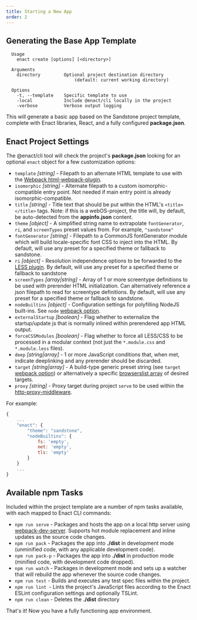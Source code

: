 ```yaml
---
title: Starting a New App
order: 2
---
```

## Generating the Base App Template
```none
  Usage
    enact create [options] [<directory>]

  Arguments
    directory         Optional project destination directory
                          (default: current working directory)

  Options
    -t, --template    Specific template to use
    -local            Include @enact/cli locally in the project
    -verbose          Verbose output logging
```
This will generate a basic app based on the Sandstone project template, complete with Enact libraries, React, and a fully configured **package.json**.

## Enact Project Settings
The @enact/cli tool will check the project's **package.json** looking for an optional `enact` object for a few customization options:

* `template` _[string]_ - Filepath to an alternate HTML template to use with the [Webpack html-webpack-plugin](https://github.com/ampedandwired/html-webpack-plugin).
* `isomorphic` _[string]_ - Alternate filepath to a custom isomorphic-compatible entry point. Not needed if main entry point is already isomorphic-compatible.
* `title` _[string]_ - Title text that should be put within the HTML's `<title></title>` tags. Note: if this is a webOS-project, the title will, by default, be auto-detected from the **appinfo.json** content.
* `theme` _[object]_ - A simplified string name to extrapolate `fontGenerator`, `ri`, and `screenTypes` preset values from. For example, `"sandstone"`
* `fontGenerator` _[string]_ - Filepath to a CommonJS fontGenerator module which will build locale-specific font CSS to inject into the HTML. By default, will use any preset for a specified theme or fallback to sandstone.
* `ri` _[object]_ - Resolution independence options to be forwarded to the [LESS plugin](https://github.com/enyojs/less-plugin-resolution-independence). By default, will use any preset for a specified theme or fallback to sandstone
* `screenTypes` _[array|string]_ - Array of 1 or more screentype definitions to be used with prerender HTML initialization. Can alternatively reference a json filepath to read for screentype definitions.  By default, will use any preset for a specified theme or fallback to sandstone.
* `nodeBuiltins` _[object]_ - Configuration settings for polyfilling NodeJS built-ins. See `node` [webpack option](https://webpack.js.org/configuration/node/).
* `externalStartup` _[boolean]_ - Flag whether to externalize the startup/update js that is normally inlined within prerendered app HTML output.
* `forceCSSModules` _[boolean]_ - Flag whether to force all LESS/CSS to be processed in a modular context (not just the `*.module.css` and `*.module.less` files).
* `deep` _[string|array]_ - 1 or more JavaScript conditions that, when met, indicate deeplinking and any prerender should be discarded.
* `target` _[string|array]_ - A build-type generic preset string (see `target` [webpack option](https://webpack.js.org/configuration/target/)) or alternatively a specific [browserslist array](https://github.com/ai/browserslist) of desired targets.
* `proxy` _[string]_ - Proxy target during project `serve` to be used within the [http-proxy-middleware](https://github.com/chimurai/http-proxy-middleware).

For example:
```js
{
	...
	"enact": {
		"theme": "sandstone",
		"nodeBuiltins": {
			fs: 'empty',
			net: 'empty',
			tls: 'empty'
		}
	}
	...
}
```

## Available npm Tasks
Included within the project template are a number of npm tasks available, with each mapped to Enact CLI commands:

* `npm run serve` - Packages and hosts the app on a local http server using [webpack-dev-server](https://github.com/webpack/webpack-dev-server). Supports hot module replacement and inline updates as the source code changes.
* `npm run pack` - Packages the app into **./dist** in development mode (unminified code, with any applicable development code).
* `npm run pack-p` - Packages the app into **./dist** in production mode (minified code, with development code dropped).
* `npm run watch` - Packages in development mode and sets up a watcher that will rebuild the app whenever the source code changes.
* `npm run test` - Builds and executes any test spec files within the project.
* `npm run lint `- Lints the project's JavaScript files according to the Enact ESLint configuration settings and optionally TSLint.
* `npm run clean` - Deletes the **./dist** directory

That's it! Now you have a fully functioning app environment.

